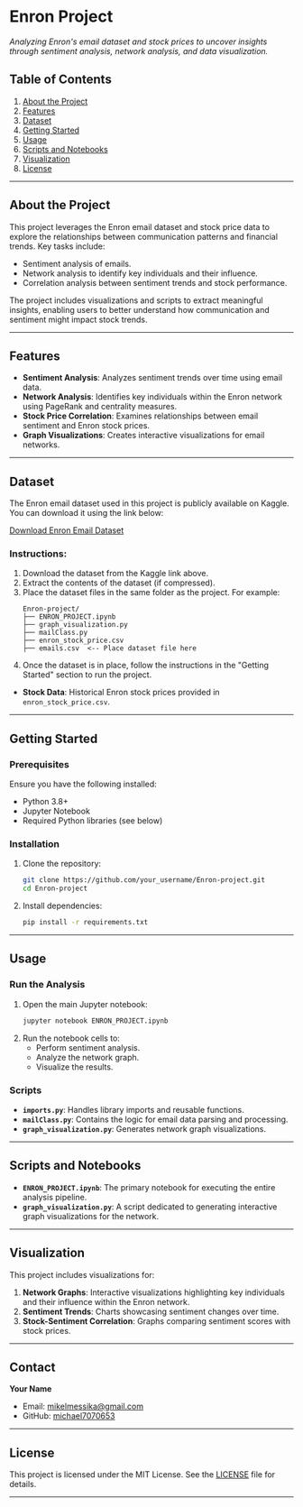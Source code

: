 
# **Enron Project**  
_Analyzing Enron's email dataset and stock prices to uncover insights through sentiment analysis, network analysis, and data visualization._

## **Table of Contents**
1. [About the Project](#about-the-project)
2. [Features](#features)
3. [Dataset](#dataset)
4. [Getting Started](#getting-started)
5. [Usage](#usage)
6. [Scripts and Notebooks](#scripts-and-notebooks)
7. [Visualization](#visualization)
8. [License](#license)

---

## **About the Project**
This project leverages the Enron email dataset and stock price data to explore the relationships between communication patterns and financial trends. Key tasks include:
- Sentiment analysis of emails.
- Network analysis to identify key individuals and their influence.
- Correlation analysis between sentiment trends and stock performance.

The project includes visualizations and scripts to extract meaningful insights, enabling users to better understand how communication and sentiment might impact stock trends.

---

## **Features**
- **Sentiment Analysis**: Analyzes sentiment trends over time using email data.
- **Network Analysis**: Identifies key individuals within the Enron network using PageRank and centrality measures.
- **Stock Price Correlation**: Examines relationships between email sentiment and Enron stock prices.
- **Graph Visualizations**: Creates interactive visualizations for email networks.

---


## **Dataset**
The Enron email dataset used in this project is publicly available on Kaggle. You can download it using the link below:

[Download Enron Email Dataset](https://www.kaggle.com/datasets/wcukierski/enron-email-dataset)

### Instructions:
1. Download the dataset from the Kaggle link above.
2. Extract the contents of the dataset (if compressed).
3. Place the dataset files in the same folder as the project. For example:
   ```
   Enron-project/
   ├── ENRON_PROJECT.ipynb
   ├── graph_visualization.py
   ├── mailClass.py
   ├── enron_stock_price.csv
   ├── emails.csv  <-- Place dataset file here
   ```
4. Once the dataset is in place, follow the instructions in the "Getting Started" section to run the project.
<!-- - **Email Data**: Processed email communications from Enron employees. -->
- **Stock Data**: Historical Enron stock prices provided in `enron_stock_price.csv`.

---

## **Getting Started**
### **Prerequisites**
Ensure you have the following installed:
- Python 3.8+
- Jupyter Notebook
- Required Python libraries (see below)

### **Installation**
1. Clone the repository:
   ```bash
   git clone https://github.com/your_username/Enron-project.git
   cd Enron-project
   ```
2. Install dependencies:
   ```bash
   pip install -r requirements.txt
   ```

---

## **Usage**
### **Run the Analysis**
1. Open the main Jupyter notebook:
   ```bash
   jupyter notebook ENRON_PROJECT.ipynb
   ```
2. Run the notebook cells to:
   - Perform sentiment analysis.
   - Analyze the network graph.
   - Visualize the results.

### **Scripts**
- **`imports.py`**: Handles library imports and reusable functions.
- **`mailClass.py`**: Contains the logic for email data parsing and processing.
- **`graph_visualization.py`**: Generates network graph visualizations.

---

## **Scripts and Notebooks**
- **`ENRON_PROJECT.ipynb`**: The primary notebook for executing the entire analysis pipeline.
- **`graph_visualization.py`**: A script dedicated to generating interactive graph visualizations for the network.

---

## **Visualization**
This project includes visualizations for:
1. **Network Graphs**: Interactive visualizations highlighting key individuals and their influence within the Enron network.
2. **Sentiment Trends**: Charts showcasing sentiment changes over time.
3. **Stock-Sentiment Correlation**: Graphs comparing sentiment scores with stock prices.

---


## **Contact**
**Your Name**  
- Email: [mikelmessika@gmail.com](mailto:your_email@example.com)  
- GitHub: [michael7070653](https://github.com/your_username)

---

## **License**
This project is licensed under the MIT License. See the [LICENSE](LICENSE) file for details.

---
